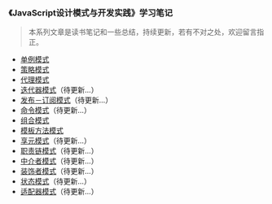 ### 《JavaScript设计模式与开发实践》学习笔记

> 本系列文章是读书笔记和一些总结，持续更新，若有不对之处，欢迎留言指正。

- [单例模式](https://github.com/dev-meifan/Javascript-Design-pattern/issues/1)
- [策略模式](https://github.com/dev-meifan/Javascript-Design-pattern/issues/2)
- [代理模式](https://github.com/dev-meifan/Javascript-Design-pattern/issues/3)
- [迭代器模式](https://github.com/dev-meifan/Javascript-Design-pattern/issues/4)（待更新...）
- [发布－订阅模式](https://github.com/dev-meifan/Javascript-Design-pattern/issues/5)（待更新...）
- [命令模式](https://github.com/dev-meifan/Javascript-Design-pattern/issues/6)（待更新...）
- [组合模式](https://github.com/dev-meifan/Javascript-Design-pattern/issues/7)
- [模板方法模式](https://github.com/dev-meifan/Javascript-Design-pattern/issues/8)
- [享元模式](https://github.com/dev-meifan/Javascript-Design-pattern/issues/9)（待更新...）
- [职责链模式](https://github.com/dev-meifan/Javascript-Design-pattern/issues/10)（待更新...）
- [中介者模式](https://github.com/dev-meifan/Javascript-Design-pattern/issues/11)（待更新...）
- [装饰者模式](https://github.com/dev-meifan/Javascript-Design-pattern/issues/12)（待更新...）
- [状态模式](https://github.com/dev-meifan/Javascript-Design-pattern/issues/13)（待更新...）
- [适配器模式](https://github.com/dev-meifan/Javascript-Design-pattern/issues/14)（待更新...）
